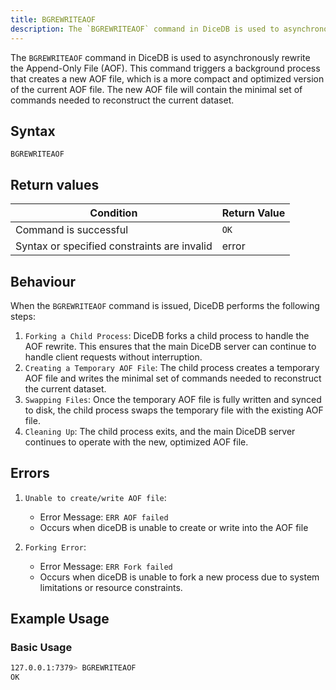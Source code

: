 ```yaml
---
title: BGREWRITEAOF
description: The `BGREWRITEAOF` command in DiceDB is used to asynchronously rewrite the Append-Only File (AOF). This command triggers a background process that creates a new AOF file, which is a more compact and optimized version of the current AOF file. The new AOF file will contain the minimal set of commands needed to reconstruct the current dataset.
---
```


The `BGREWRITEAOF` command in DiceDB is used to asynchronously rewrite the Append-Only File (AOF). This command triggers a background process that creates a new AOF file, which is a more compact and optimized version of the current AOF file. The new AOF file will contain the minimal set of commands needed to reconstruct the current dataset.

## Syntax

```
BGREWRITEAOF
```

## Return values

| Condition                                      | Return Value                                      |
|------------------------------------------------|---------------------------------------------------|
| Command is successful                          | `OK`                                              |
| Syntax or specified constraints are invalid    | error                                             |

## Behaviour

When the `BGREWRITEAOF` command is issued, DiceDB performs the following steps:

1. `Forking a Child Process`: DiceDB forks a child process to handle the AOF rewrite. This ensures that the main DiceDB server can continue to handle client requests without interruption.
2. `Creating a Temporary AOF File`: The child process creates a temporary AOF file and writes the minimal set of commands needed to reconstruct the current dataset.
3. `Swapping Files`: Once the temporary AOF file is fully written and synced to disk, the child process swaps the temporary file with the existing AOF file.
4. `Cleaning Up`: The child process exits, and the main DiceDB server continues to operate with the new, optimized AOF file.

## Errors

1. `Unable to create/write AOF file`:

   - Error Message: `ERR AOF failed`
   - Occurs when diceDB is unable to create or write into the AOF file

2. `Forking Error`:

   - Error Message: `ERR Fork failed`
   - Occurs when diceDB is unable to fork a new process due to system limitations or resource constraints.

## Example Usage

### Basic Usage
```sh
127.0.0.1:7379> BGREWRITEAOF
OK
```
